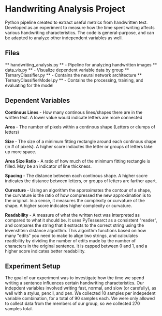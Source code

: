 # **Handwriting Analysis Project**
Python pipeline created to extract useful metrics from handwritten text. Developed as an experiment to measure how the time spent writing affects various handwriting characteristics. The code is general-purpose, and can be adapted to analyze other independent variables as well.

## **Files**
** handwriting_analysis.py ** - Pipeline for analyzing handwritten images
** data_vis.py ** - Visualize dependent variable data by group
** TernaryClassifier.py ** - Contains the neural network architecture
** TernaryClassifierModel.py ** - Contains the processing, training, and evaluating for the model

## **Dependent Variables**
**Continous Lines** - How many continous lines/shapes there are in the written text. A lower value would indicate letters are more connected

**Area** - The number of pixels within a continous shape (Letters or clumps of letters)

**Size** - The size of a minimum fitting rectangle around each continous shape (in # of pixels). A higher score indiactes the letter or groups of letters take up more space.

**Area Size Ratio** - A ratio of how much of the minimum fitting rectangle is filled. May be an indicator of line thickness.

**Spacing** - The distance between each continous shape. A higher score indicates the distance between letters, or groups of letters are farther apart.

**Curvature** - Using an algorithm the approximates the contour of a shape, the curvature is the ratio of how compressed the new approximation is to the original. In a sense, it measures the complexity or curvature of the shape. A higher score indicates higher complexity or curvature.

**Readability** - A measure of what the written text was interpreted as compared to what it should be. It uses PyTessearct as a consistent "reader", and compares the string that it extracts to the correct string using the levenshtein distance algorithm. This algorithm functions based on how many "edits" you need to make to align two strings, and calculates readibility by dividing the number of edits made by the number of characters in the original sentence. It is capped between 0 and 1, and a higher score indicates better readability.

## **Experiment Setup**
The goal of our experiment was to investigate how the time we spend writing a sentence influences certain handwriting characteristics. Our indepdent variables involved writing fast, normal, and slow (or carefully), as well with a stylus, pencil, and pen. We collected 10 samples per indepedent variable combination, for a total of 90 samples each. We were only allowed to collect data from the members of our group, so we collected 270 samples total.
